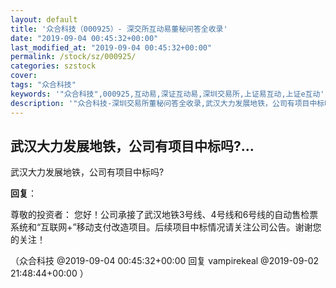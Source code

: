 ```yaml
---
layout: default
title: '众合科技（000925）- 深交所互动易董秘问答全收录'
date: "2019-09-04 00:45:32+00:00"
last_modified_at: "2019-09-04 00:45:32+00:00"
permalink: /stock/sz/000925/
categories: szstock
cover: 
tags: "众合科技"
keywords: '"众合科技",000925,互动易,深证互动易,深圳交易所,上证易互动,上证e互动'
description: '"众合科技-深圳交易所董秘问答全收录,武汉大力发展地铁，公司有项目中标吗?"'
---
```


## 武汉大力发展地铁，公司有项目中标吗?...

武汉大力发展地铁，公司有项目中标吗?

**回复**：

尊敬的投资者：
您好！公司承接了武汉地铁3号线、4号线和6号线的自动售检票系统和“互联网+”移动支付改造项目。后续项目中标情况请关注公司公告。谢谢您的关注！ 

（众合科技  @2019-09-04 00:45:32+00:00 回复 vampirekeal  @2019-09-02 21:48:44+00:00 ）

